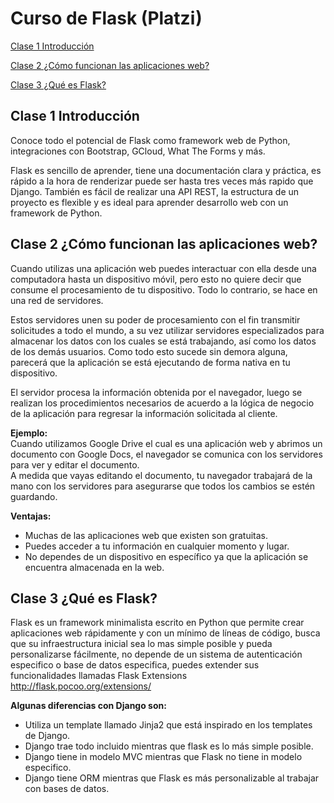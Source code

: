 # Curso de Flask (Platzi)
[Clase 1 Introducción](Clase-1-Introducción)

[Clase 2 ¿Cómo funcionan las aplicaciones web?](#Clase-2-Cómo-funcionan-las-aplicaciones-web)

[Clase 3 ¿Qué es Flask?](#Clase-3-Qué-es-Flask)

## Clase 1 Introducción

Conoce todo el potencial de Flask como framework web de Python, integraciones con Bootstrap, GCloud, What The Forms y más.

Flask es sencillo de aprender, tiene una documentación clara y práctica, es rápido a la hora de renderizar puede ser hasta tres veces más rapido que Django. También es fácil de realizar una API REST, la estructura de un proyecto es flexible y es ideal para aprender desarrollo web con un framework de Python.

## Clase 2 ¿Cómo funcionan las aplicaciones web?
Cuando utilizas una aplicación web puedes interactuar con ella desde una computadora hasta un dispositivo móvil, pero esto no quiere decir que consume el procesamiento de tu dispositivo. Todo lo contrario, se hace en una red de servidores.

Estos servidores unen su poder de procesamiento con el fin transmitir solicitudes a todo el mundo, a su vez utilizar servidores especializados para almacenar los datos con los cuales se está trabajando, así como los datos de los demás usuarios. Como todo esto sucede sin demora alguna, parecerá que la aplicación se está ejecutando de forma nativa en tu dispositivo.

El servidor procesa la información obtenida por el navegador, luego se realizan los procedimientos necesarios de acuerdo a la lógica de negocio de la aplicación para regresar la información solicitada al cliente.

**Ejemplo:**  
Cuando utilizamos Google Drive el cual es una aplicación web y abrimos un documento con Google Docs, el navegador se comunica con los servidores para ver y editar el documento.  
A medida que vayas editando el documento, tu navegador trabajará de la mano con los servidores para asegurarse que todos los cambios se estén guardando.

**Ventajas:**  
- Muchas de las aplicaciones web que existen son gratuitas.  
- Puedes acceder a tu información en cualquier momento y lugar.  
- No dependes de un dispositivo en específico ya que la aplicación se encuentra almacenada en la web.

## Clase 3 ¿Qué es Flask? 
Flask es un framework minimalista escrito en Python que permite crear aplicaciones web rápidamente y con un mínimo de líneas de código, busca que su infraestructura inicial sea lo mas simple posible y pueda personalizarse fácilmente, no depende de un sistema de autenticación especifico o base de datos especifica, puedes extender sus funcionalidades llamadas Flask Extensions http://flask.pocoo.org/extensions/

**Algunas diferencias con Django son:**  
- Utiliza un template llamado Jinja2 que está inspirado en los templates de Django.  
-	Django trae todo incluido mientras que flask es lo más simple posible.  
- Django tiene in modelo MVC mientras que Flask no tiene in modelo especifico.  
-	Django tiene ORM mientras que Flask es más personalizable al trabajar con bases de datos.  

